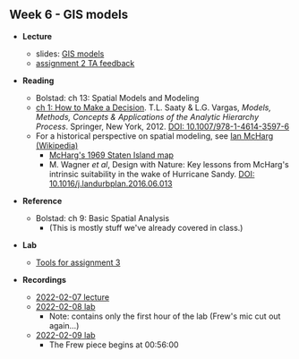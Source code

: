 ## Week 6 - GIS models

- **Lecture**
  - slides: [GIS models](ESM-263-2022-06-GIS_models.pdf)
  - [assignment 2 TA feedback](../../assignment/02/feedback/index.md)

- **Reading**
  - Bolstad: ch 13: Spatial Models and Modeling
  - [ch 1: How to Make a Decision](https://link.springer.com/content/pdf/10.1007%2F978-1-4614-3597-6_1.pdf). T.L. Saaty & L.G. Vargas, *Models, Methods, Concepts & Applications of the Analytic Hierarchy Process*. Springer, New York, 2012. [DOI: 10.1007/978-1-4614-3597-6](https://doi.org/10.1007/978-1-4614-3597-6)
  - For a historical perspective on spatial modeling, see [Ian McHarg (Wikipedia)](https://secure.wikimedia.org/wikipedia/en/wiki/Ian_McHarg)
    -   [McHarg\'s 1969 Staten Island map](https://suzanneodonovan.files.wordpress.com/2013/06/7_mcharg-staten-island.jpg)
    -   M. Wagner *et al*, Design with Nature: Key lessons from McHarg's intrinsic suitability in the wake of Hurricane Sandy. [DOI: 10.1016/j.landurbplan.2016.06.013](https://doi.org/10.1016/j.landurbplan.2016.06.013)

- **Reference**
  - Bolstad: ch 9: Basic Spatial Analysis
    - (This is mostly stuff we've already covered in class.)

- **Lab**
  - [Tools for assignment 3](hw3_tools.md)

- **Recordings**
  - [2022-02-07 lecture](https://ucsb.box.com/s/1rmfxs9ym4xrej8yzj09zih6whi0hb19)
  - [2022-02-08 lab](https://ucsb.box.com/s/r10j749tuy1tr72eb28uwwjgmwooikp0)
    - Note: contains only the first hour of the lab (Frew's mic cut out again…)
  - [2022-02-09 lab](https://ucsb.box.com/s/uhc2v5yujcv1cj37lggydr3wx1n6vcy7)
    - The Frew piece begins at 00:56:00

